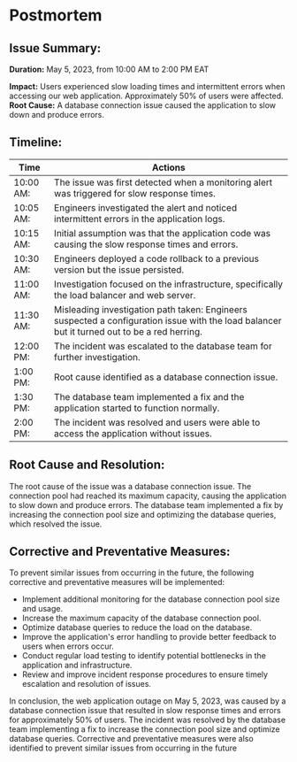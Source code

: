 <h1>Postmortem</h1>

<h2>Issue Summary:</h2>

<p><strong>Duration:</strong> May 5, 2023, from 10:00 AM to 2:00 PM EAT</p>
<b>Impact:</b> Users experienced slow loading times and intermittent errors when accessing our web application. Approximately 50% of users were affected.</br>
<b>Root Cause:</b> A database connection issue caused the application to slow down and produce errors.

<h2>Timeline:</h2>

| Time           | Actions |
| -------------- | -------- |
| 10:00 AM: | The issue was first detected when a monitoring alert was triggered for slow response times. |
| 10:05 AM: | Engineers investigated the alert and noticed intermittent errors in the application logs. |
| 10:15 AM: | Initial assumption was that the application code was causing the slow response times and errors. |
| 10:30 AM: | Engineers deployed a code rollback to a previous version but the issue persisted. |
| 11:00 AM: | Investigation focused on the infrastructure, specifically the load balancer and web server. |
| 11:30 AM: | Misleading investigation path taken: Engineers suspected a configuration issue with the load balancer but it turned out to be a red herring. |
| 12:00 PM: | The incident was escalated to the database team for further investigation. |
| 1:00 PM:  | Root cause identified as a database connection issue. |
| 1:30 PM:  | The database team implemented a fix and the application started to function normally. |
| 2:00 PM:  | The incident was resolved and users were able to access the application without issues. |

<h2>Root Cause and Resolution:</h2>

<p>The root cause of the issue was a database connection issue. The connection pool had reached its maximum capacity, causing the application to slow down and produce errors. The database team implemented a fix by increasing the connection pool size and optimizing the database queries, which resolved the issue.</p>

<h2>Corrective and Preventative Measures:</h2>

<p>To prevent similar issues from occurring in the future, the following corrective and preventative measures will be implemented:</p>

 - Implement additional monitoring for the database connection pool size and usage.
 - Increase the maximum capacity of the database connection pool.
 - Optimize database queries to reduce the load on the database.
 - Improve the application's error handling to provide better feedback to users when errors occur.
 - Conduct regular load testing to identify potential bottlenecks in the application and infrastructure.
 - Review and improve incident response procedures to ensure timely escalation and resolution of issues.

<p>In conclusion, the web application outage on May 5, 2023, was caused by a database connection issue that resulted in slow response times and errors for approximately 50% of users. The incident was resolved by the database team implementing a fix to increase the connection pool size and optimize database queries. Corrective and preventative measures were also identified to prevent similar issues from occurring in the future</p>
